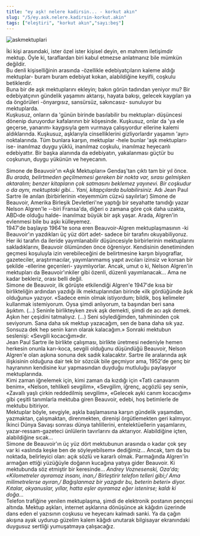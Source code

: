 ```yaml
---
title: "ey aşk! nelere kadirsin... - korkut akın"
slug: "/5/ey.ask.nelere.kadirsin-korkut.akin"
tags: ["eleştiri", "korkut akın","sayı:beş"]
---
```




![askmektuplari](/img/askmektuplari.jpg)


İki kişi arasındaki, ister özel
ister kişisel deyin, en mahrem iletişimdir mektup. Öyle ki, taraflardan
biri kabul etmezse anlatmanız bile mümkün değildir.\
Bu denli kişiselliğinin arasında -özellikle edebiyatçıların kaleme
aldığı mektuplar- buram buram edebiyat kokan, alabildiğine keyifli,
coşkulu betiklerdir.\
Buna bir de aşk mektuplarını ekleyin; bakın görün tadından yeniyor mu?
Bir edebiyatçının gündelik yaşamını aktarışı, hayata bakışı, gelecek
kaygıları ya da öngörüleri -önyargısız, sansürsüz, sakıncasız- sunuluyor
bu mektuplarda.\
Kuşkusuz, onların da 'günün birinde basılabilir bu mektuplar› düşüncesi
dönenip duruyordur kafalarının bir köşesinde. Kuşkusuz, onlar da 'ya ele
geçerse, yanarım› kaygısıyla gem vurmaya çalışıyordur ellerine kalemi
aldıklarında. Kuşkusuz, aşklarıyla cinselliklerini gizliyorlardır
yaşamın 'ayrı› noktalarında. Tüm bunlara karşın, mektuplar -hele bunlar
'aşk mektupları› ise- inanılmaz duygu yüklü, inanılmaz coşkulu,
inanılmaz heyecanlı edebiyattır. Bir başka alanında da edebiyatın,
yakalanması güçtür bu coşkunun, duygu yükünün ve heyecanın.

Simone de Beauvoir'ın «Aşk Mektupları» Gendaş'tan çıktı tam bir yıl
önce. *Bu arada, belirtmeden geçilmemesi gereken bir nokta var, sırası
gelmişken aktaralım; benzer kitapların çok satmasını beklemez yayınevi.
Bir coşkudur o da aynı, mektuptaki gibi... Yani, kitapçılarda
bulabilirsiniz.* Adı Jean Paul Sartre ile anılan (birbirlerinin
«teyemmüm cüz»ü sayılırlar) Simone de Beauvoir, Amerika Birleşik
Devletleri'ne yaptığı bir seyahatte tanıdığı yazar Nelson Algren'le
--biri Fransa'da, diğeri o zamana göre çok daha uzakta, ABD‹de
olduğu halde- inanılmaz büyük bir aşk yaşar. Arada, Algren'in evlenmesi
bile bu aşkı külleyemez.\
1947'de başlayıp 1964'te sona eren Beauvoir-Algren mektuplaşmasının -ki
Beauvoir'ın yazdıkları üç yüz dört adet- sadece bir tarafını
okuyabiliyoruz. Her iki tarafın da ileride yayımlanabilir düşüncesiyle
birbirlerinin mektuplarını sakladıklarını, Beauvoir ölümünden önce
öğreniyor. Kendisinin denetiminden geçmesi koşuluyla izin verebileceğini
de belirtmesine karşın biyograflar, gazeteciler, araştırmacılar,
yayımlanmamış yapıt avcıları izinsiz ve korsan bir şekilde -ellerine
geçenleri- yayımlıyorlar. Ancak, umut o ki, Nelson Algren'in mektupları
da Beauvoir'ınkiler gibi özenli, düzenli yayımlanacak... Ama ne kadar
bekleriz, orası belli değil.\
Simone de Beauvoir, ilk görüşte etkilendiği Algren'e 1947'de kısa bir
birlikteliğin ardından yazdığı ilk mektuplarından birinde «ilk
gördüğünde âşık olduğunu» yazıyor. «Sadece emin olmak istiyordum;
bildik, boş kelimeler kullanmak istemiyorum. Oysa şimdi anlıyorum, ta
başından beri sana âşıktım. (...) Seninle birlikteyken zevk aşk demekti,
şimdi de acı aşk demek. Aşkın her çeşidini tatmalıyız. (...) Seni
söylediğimden, tahmininden çok seviyorum. Sana daha sık mektup
yazacağım, sen de bana daha sık yaz. Sonsuza dek hep senin karın olarak
kalacağım.» Sonraki mektubun seslenişi: «Sevgili kocacığım»dır.\
Jean Paul Sartre ile birlikte çalışması, birlikte üretmesi nedeniyle
hemen herkesin onunla karı-koca, sevgili olduğunu düşündüğü Beauvoir,
Nelson Algren'e olan aşkına sonuna dek sadık kalacaktır. Sartre ile
aralarında aşk ilişkisinin olduğuna dair tek bir sözcük bile geçmiyor
ama, 1952'de genç bir hayranının kendisine kur yapmasından duyduğu
mutluluğu paylaşıyor mektuplarında.\
Kimi zaman iğnelemek için, kimi zaman da kızdığı için «Tatlı canavarım
benim», «Nelson, tehlikeli sevgilim», «Sevgilim, iğrenç, açgözlü şey
seni», «Zavallı yaşlı çirkin reddedilmiş sevgilim», «Gelecek ayki canım
kocacığım» gibi çeşitli tanımlarla mektuba giren Beauvoir, edebi, hoş
betimlerle de mektubu bitiriyor.\
Mektuplar böyle, sevgiyle, aşkla başlamasına karşın gündelik yaşamdan,
yazmaktan, çalışmaktan, direnmekten, direnişi örgütlemekten geri
kalmıyor. İkinci Dünya Savaşı sonrası dünya tahlillerini,
entelektüellerin yaşamlarını, yazar-ressam-gazeteci ünlülerin
tavırlarını da aktarıyor. Alabildiğine içten, alabildiğine sıcak...\
Simone de Beauvoir'ın üç yüz dört mektubunun arasında o kadar çok şey
var ki «aslında keşke ben de söyleyebilsem» dediğimiz... Ancak, tam da
bu noktada, belirleyici olan: açık sözlü ve kararlı olmak. Parmağında
Algren'in armağan ettiği yüzüğüyle doğanın kucağına yatıya gider
Beauvoir. Ki mektubunda söz etmiştir bir keresinde... *Andrey
Voznesenski, Oza'da; «Kilometreler ayıramaz insanı, inan,/ Birleştirir
telefon telleri gibi;/ Ama milimetrelerse ayıran,/ Bağışlanmaz bir
yazgıdır bu, beterin beteri» diyor. Kıtalar, okyanuslar, yıllar, hatta
eşler ayıramaz eğer istenirse; kaldı ki doğa...*\
Telefon trafiğine yenilen mektuplaşma, şimdi de elektronik postanın
pençesi altında. Mektup aşkları, internet aşklarına dönüşünce ak kâğıdın
üzerinde dans eden el yazısının coşkusu ve heyecanı kalmadı sanki. Ya da
çağın akışına ayak uydurup güzelim kalem kâğıdı unutarak bilgisayar
ekranındaki duygusuz sertliği yumuşatmaya çalışacağız.
